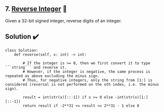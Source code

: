 ## 7. [Reverse Integer](https://leetcode.com/problems/reverse-integer/) :link:

Given a 32-bit signed integer, reverse digits of an integer.

## Solution :heavy_check_mark:


```python3
class Solution:
    def reverse(self, x: int) -> int:
        
        # If the integer is >= 0, then we first convert it to type ```string``` and reverse it.
        # However, if the integer is negative, the same process is repeated as above excluding the minus sign.
        # Thus, for negative integers, only the string from [1:] is considered (reversal is not performed on the oth index, i.e. the minus sign).
        
        result = int(str(x)[::-1]) if x >= 0 else -int(str(x)[1:][::-1])
        return result if -2**31 <= result <= 2**31 - 1 else 0
```

